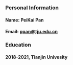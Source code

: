 ### Personal Information
#### Name: PeiKai Pan
#### Email: ppan@tju.edu.cn

### Education
#### 2018-2021, Tianjin Univesity 

